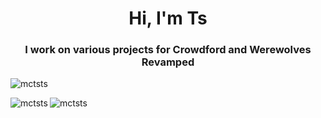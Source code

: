 <h1 align="center">Hi, I'm Ts</h1>
<h3 align="center">I work on various projects for Crowdford and Werewolves Revamped</h3>

<p align="left"> <img src="https://komarev.com/ghpvc/?username=mctsts&label=Profile%20views&color=0e75b6&style=flat" alt="mctsts" /> </p>

<p><img align="left" src="https://github-readme-stats.vercel.app/api?username=mctsts&show_icons=true&locale=en" alt="mctsts" /><img align="left" src="https://github-readme-streak-stats.herokuapp.com/?user=mctsts&" alt="mctsts" /></p>
